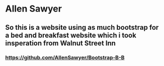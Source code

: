 # Allen Sawyer
## So this is a website using as much bootstrap for a bed and breakfast website which i took insperation from Walnut Street Inn
### https://github.com/AllenSawyer/Bootstrap-B-B